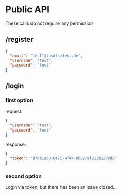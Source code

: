 # Public API
These calls do not require any permission

## /register
```json
{
  "email": "test1@tasdfsdfest.de",
  "username": "test",
  "password": "test"
}
```
## /login
### first option
request:
```json
{
  "username": "test",
  "password": "test"
}
```
response:
```json
{
  "token": "87db1ad0-6e70-4744-9b02-9f222b12d9d5"
}
```
### second option
Login via token, but there has been an issue closed...
